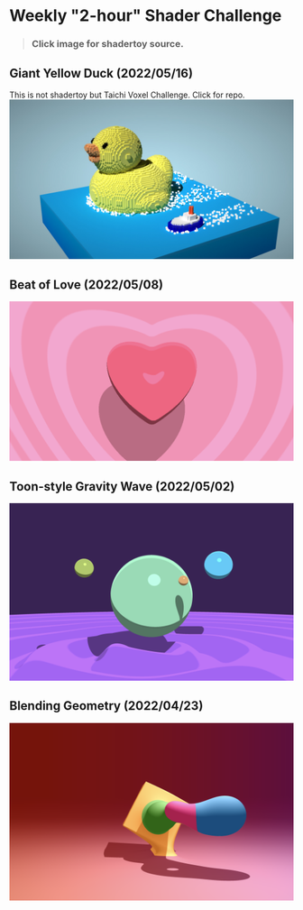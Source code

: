 # Weekly "2-hour" Shader Challenge

> ###  Click image for shadertoy source. 

## Giant Yellow Duck (2022/05/16)
This is not shadertoy but Taichi Voxel Challenge. Click for repo. 
[![](https://github.com/Ricahrd-Li/Taichi-voxel-challenge/blob/main/result.jpg)](https://github.com/Ricahrd-Li/Taichi-voxel-challenge)

## Beat of Love (2022/05/08)


[![](./Beat_of_Love/img.png)](https://www.shadertoy.com/view/NlBfWz)

## Toon-style Gravity Wave (2022/05/02)


[![](./Toon-style_Gravity_Wave/img.png)](https://www.shadertoy.com/view/7lffDj)


## Blending Geometry (2022/04/23)

[![](./Blending_Geometry/img.png)](https://www.shadertoy.com/view/7lffDr)

